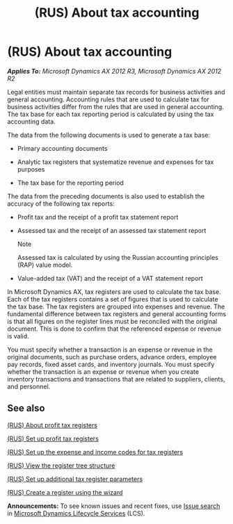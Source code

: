 ﻿---
title: (RUS) About tax accounting
TOCTitle: (RUS) About tax accounting
ms:assetid: 2fb4f71e-3963-46d1-aeca-f7e4a946f748
ms:mtpsurl: https://technet.microsoft.com/en-us/library/Dn126120(v=AX.60)
ms:contentKeyID: 52075362
ms.date: 04/18/2014
mtps_version: v=AX.60
---

# (RUS) About tax accounting 


_**Applies To:** Microsoft Dynamics AX 2012 R3, Microsoft Dynamics AX 2012 R2_

Legal entities must maintain separate tax records for business activities and general accounting. Accounting rules that are used to calculate tax for business activities differ from the rules that are used in general accounting. The tax base for each tax reporting period is calculated by using the tax accounting data.

The data from the following documents is used to generate a tax base:

  - Primary accounting documents

  - Analytic tax registers that systematize revenue and expenses for tax purposes

  - The tax base for the reporting period

The data from the preceding documents is also used to establish the accuracy of the following tax reports:

  - Profit tax and the receipt of a profit tax statement report

  - Assessed tax and the receipt of an assessed tax statement report
    

    > [!NOTE]
    > <P>Assessed tax is calculated by using the Russian accounting principles (RAP) value model.</P>



  - Value-added tax (VAT) and the receipt of a VAT statement report

In Microsoft Dynamics AX, tax registers are used to calculate the tax base. Each of the tax registers contains a set of figures that is used to calculate the tax base. The tax registers are grouped into expenses and revenue. The fundamental difference between tax registers and general accounting forms is that all figures on the register lines must be reconciled with the original document. This is done to confirm that the referenced expense or revenue is valid.

You must specify whether a transaction is an expense or revenue in the original documents, such as purchase orders, advance orders, employee pay records, fixed asset cards, and inventory journals. You must specify whether the transaction is an expense or revenue when you create inventory transactions and transactions that are related to suppliers, clients, and personnel.

## See also

[(RUS) About profit tax registers](rus-about-profit-tax-registers.md)

[(RUS) Set up profit tax registers](rus-set-up-profit-tax-registers.md)

[(RUS) Set up the expense and income codes for tax registers](rus-set-up-the-expense-and-income-codes-for-tax-registers.md)

[(RUS) View the register tree structure](rus-view-the-register-tree-structure.md)

[(RUS) Set up additional tax register parameters](rus-set-up-additional-tax-register-parameters.md)

[(RUS) Create a register using the wizard](rus-create-a-register-using-the-wizard.md)

  
**Announcements:** To see known issues and recent fixes, use [Issue search](http://go.microsoft.com/fwlink/?linkid=389258) in [Microsoft Dynamics Lifecycle Services](http://go.microsoft.com/fwlink/?linkid=306505) (LCS).

